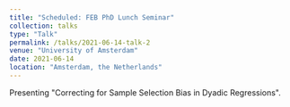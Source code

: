 ```yaml
---
title: "Scheduled: FEB PhD Lunch Seminar"
collection: talks
type: "Talk"
permalink: /talks/2021-06-14-talk-2
venue: "University of Amsterdam"
date: 2021-06-14
location: "Amsterdam, the Netherlands"
---
```


Presenting "Correcting for Sample Selection Bias in Dyadic Regressions".
